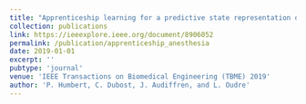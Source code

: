 ```yaml
---
title: "Apprenticeship learning for a predictive state representation of anesthesia"
collection: publications
link: https://ieeexplore.ieee.org/document/8906052
permalink: /publication/apprenticeship_anesthesia
date: 2019-01-01
excerpt: ''
pubtype: 'journal'
venue: 'IEEE Transactions on Biomedical Engineering (TBME) 2019'
author: 'P. Humbert, C. Dubost, J. Audiffren, and L. Oudre'
---
```


